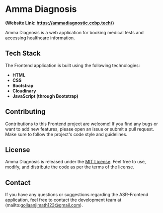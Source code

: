 # Amma Diagnosis 
**(Website Link: https://ammadiagnostic.ccbp.tech/)**

Amma Diagnosis is a web application for booking medical tests and accessing healthcare information.

## Tech Stack

The Frontend application is built using the following technologies:

- **HTML**
- **CSS**
- **Bootstrap**
- **Cloudinary**
- **JavaScript (through Bootstrap)**


## Contributing

Contributions to this Frontend project are welcome! If you find any bugs or want to add new features, please open an issue or submit a pull request. Make sure to follow the project's code style and guidelines.

## License

Amma Diagnosis is released under the [MIT License](LICENSE). Feel free to use, modify, and distribute the code as per the terms of the license.

## Contact

If you have any questions or suggestions regarding the ASR-Frontend application, feel free to contact the development team at (mailto:gollaanjimath123@gmail.com).
